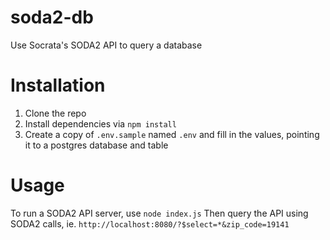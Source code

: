 # soda2-db
Use Socrata's SODA2 API to query a database

# Installation
1. Clone the repo
2. Install dependencies via `npm install`
3. Create a copy of `.env.sample` named `.env` and fill in the values, pointing it to a postgres database and table

# Usage
To run a SODA2 API server, use `node index.js` Then query the API using SODA2 calls, ie. `http://localhost:8080/?$select=*&zip_code=19141`